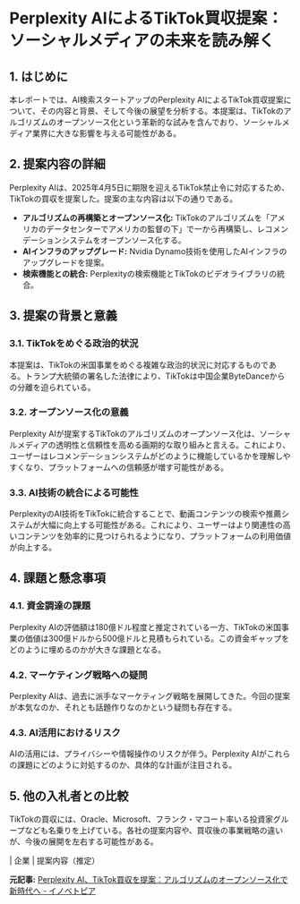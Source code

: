 # Perplexity AIによるTikTok買収提案：ソーシャルメディアの未来を読み解く

## 1. はじめに

本レポートでは、AI検索スタートアップのPerplexity AIによるTikTok買収提案について、その内容と背景、そして今後の展望を分析する。本提案は、TikTokのアルゴリズムのオープンソース化という革新的な試みを含んでおり、ソーシャルメディア業界に大きな影響を与える可能性がある。

## 2. 提案内容の詳細

Perplexity AIは、2025年4月5日に期限を迎えるTikTok禁止令に対応するため、TikTokの買収を提案した。提案の主な内容は以下の通りである。

* **アルゴリズムの再構築とオープンソース化:** TikTokのアルゴリズムを「アメリカのデータセンターでアメリカの監督の下」で一から再構築し、レコメンデーションシステムをオープンソース化する。
* **AIインフラのアップグレード:** Nvidia Dynamo技術を使用したAIインフラのアップグレードを提案。
* **検索機能との統合:** Perplexityの検索機能とTikTokのビデオライブラリの統合。

## 3. 提案の背景と意義

### 3.1. TikTokをめぐる政治的状況

本提案は、TikTokの米国事業をめぐる複雑な政治的状況に対応するものである。トランプ大統領の署名した法律により、TikTokは中国企業ByteDanceからの分離を迫られている。

### 3.2. オープンソース化の意義

Perplexity AIが提案するTikTokのアルゴリズムのオープンソース化は、ソーシャルメディアの透明性と信頼性を高める画期的な取り組みと言える。これにより、ユーザーはレコメンデーションシステムがどのように機能しているかを理解しやすくなり、プラットフォームへの信頼感が増す可能性がある。

### 3.3. AI技術の統合による可能性

PerplexityのAI技術をTikTokに統合することで、動画コンテンツの検索や推薦システムが大幅に向上する可能性がある。これにより、ユーザーはより関連性の高いコンテンツを効率的に見つけられるようになり、プラットフォームの利用価値が向上する。

## 4. 課題と懸念事項

### 4.1. 資金調達の課題

Perplexity AIの評価額は180億ドル程度と推定されている一方、TikTokの米国事業の価値は300億ドルから500億ドルと見積もられている。この資金ギャップをどのように埋めるのかが大きな課題となる。

### 4.2. マーケティング戦略への疑問

Perplexity AIは、過去に派手なマーケティング戦略を展開してきた。今回の提案が本気なのか、それとも話題作りなのかという疑問も存在する。

### 4.3. AI活用におけるリスク

AIの活用には、プライバシーや情報操作のリスクが伴う。Perplexity AIがこれらの課題にどのように対処するのか、具体的な計画が注目される。

## 5. 他の入札者との比較

TikTokの買収には、Oracle、Microsoft、フランク・マコート率いる投資家グループなども名乗りを上げている。各社の提案内容や、買収後の事業戦略の違いが、今後の展開を左右する可能性がある。

| 企業 | 提案内容（推定） 

**元記事:** [Perplexity AI、TikTok買収を提案：アルゴリズムのオープンソース化で新時代へ - イノベトピア](https://innovatopia.jp/ai/ai-news/49909/)
